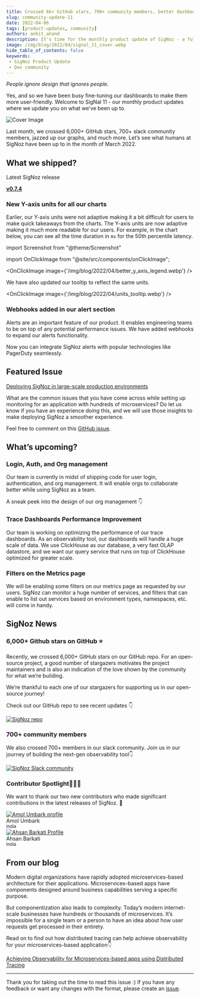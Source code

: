 ```yaml
---
title: Crossed 6k+ GitHub stars, 700+ community members, better dashboards and webhooks - SigNal 11
slug: community-update-11
date: 2022-04-06
tags: [product-updates, community]
authors: ankit_anand
description: It's time for the monthly product update of SigNoz - a full-stack open-source APM tool. Find out what we've been upto at SigNoz during March, 2022.
image: /img/blog/2022/04/signal_11_cover.webp
hide_table_of_contents: false
keywords:
 - SigNoz Product Update
 - Dev community
---
```


<head>
  <link rel="canonical" href="https://signoz.io/blog/community-update-11/"/>
</head>

*People ignore design that ignores people.*

Yes, and so we have been busy fine-tuning our dashboards to make them more user-friendly. Welcome to SigNal 11 - our monthly product updates where we update you on what we’ve been up to.

<!--truncate-->

![Cover Image](/img/blog/2022/04/signal_11_cover.webp)

Last month, we crossed 6,000+ GitHub stars, 700+ slack community members, jazzed up our graphs, and much more. Let’s see what humans at SigNoz have been up to in the month of March 2022.

## What we shipped?

Latest SigNoz release

**[v0.7.4](https://github.com/SigNoz/signoz/releases/tag/v0.7.4)**

### New Y-axis units for all our charts

Earlier, our Y-axis units were not adaptive making it a bit difficult for users to make quick takeaways from the charts. The Y-axis units are now adaptive making it much more readable for our users. For example, in the chart below, you can see all the time duration in `ms` for the 50th percentile latency.

import Screenshot from "@theme/Screenshot"

<!-- <Screenshot
   alt="The new Traces tab in our latest release"
   height={500}
   src="/img/blog/2022/04/better_y_axis_legend.webp"
   title="The new Traces tab in our latest release"
   width={700}
/> -->

import OnClickImage from "@site/src/components/onClickImage";

<OnClickImage image={'/img/blog/2022/04/better_y_axis_legend.webp'} />

We have also updated our tooltip to reflect the same units.

<!-- <Screenshot
   alt="The new Traces tab in our latest release"
   height={500}
   src="/img/blog/2022/04/units_tooltip.webp"
   title="The new Traces tab in our latest release"
   width={700}
/> -->

<OnClickImage image={'/img/blog/2022/04/units_tooltip.webp'} />

### Webhooks added in our alert section

Alerts are an important feature of our product. It enables engineering teams to be on top of any potential performance issues. We have added webhooks to expand our alerts functionality. 

Now you can integrate SigNoz alerts with popular technologies like PagerDuty seamlessly.

<Screenshot
   alt="Webhooks are now available for alerts"
   height={500}
   src="/img/blog/2022/04/webhook_integration.webp"
   title="Webhooks are now available for alerts"
   width={700}
/>

<!-- ### Enabled S3 for long term data retention -->

## Featured Issue

[Deploying SigNoz in large-scale production environments](https://github.com/SigNoz/signoz/issues/940)

What are the common issues that you have come across while setting up monitoring for an application with hundreds of microservices? Do let us know if you have an experience doing this, and we will use those insights to make deploying SigNoz a smoother experience.

Feel free to comment on this [GitHub issue](https://github.com/SigNoz/signoz/issues/940). 

## What’s upcoming?

### **Login, Auth, and Org management**

Our team is currently in midst of shipping code for user login, authentication, and org management. It will enable orgs to collaborate better while using SigNoz as a team.

A sneak peek into the design of our org management 👇

<Screenshot
   alt="Org management"
   height={500}
   src="/img/blog/2022/04/org_management_members.webp"
   title="Design of upcoming org settings on SigNoz dashboard. You can invite team members to collaborate with you on SigNoz dashboards."
   width={700}
/>

### Trace Dashboards Performance Improvement

Our team is working on optimizing the performance of our trace dashboards. As an observability tool, our dashboards will handle a huge scale of data. We use ClickHouse as our database, a very fast OLAP datastore, and we want our query service that runs on top of ClickHouse optimized for greater scale.

### Filters on the Metrics page

We will be enabling some filters on our metrics page as requested by our users. SigNoz can monitor a huge number of services, and filters that can enable to list out services based on environment types, namespaces, etc. will come in handy.

## SigNoz News

### 6,000+ Github stars on GitHub ⭐️

Recently, we crossed 6,000+ GitHub stars on our GitHub repo. For an open-source project, a good number of stargazers motivates the project maintainers and is also an indication of the love shown by the community for what we’re building.

We’re thankful to each one of our stargazers for supporting us in our open-source journey!

<Screenshot
   alt="6k GitHub stars on SigNoz GitHub repo"
   height={500}
   src="/img/blog/2022/04/6k_stargazers.webp"
   width={700}
/>

Check out our GitHub repo to see recent updates 👇

<div class="text--center">

[![SigNoz repo](/img/blog/common/signoz_github.webp)](https://github.com/signoz/signoz)

</div>

### 700+ community members

We also crossed 700+ members in our slack community. Join us in our journey of building the next-gen observability tool👇

[![SigNoz Slack community](/img/blog/common/join_slack_cta.png)](https://signoz.io/slack)

### Contributor Spotlight👩🏻‍💻

We want to thank our two new contributors who made significant contributions in the latest releases of SigNoz. 🤗

<div class="row">
    <div class="col col--6">
      <div class="avatar">
      <a
         class="avatar__photo-link avatar__photo avatar__photo--lg"
         href="https://github.com/mindhash"
      >
         <img
            alt="Amol Umbark profile"
            src="https://avatars.githubusercontent.com/u/10277894?v=4"
         />
      </a>
      <div class="avatar__intro">
         <div class="avatar__name">Amol Umbark</div>
         <small class="avatar__subtitle">
         India
         </small>
      </div>
      </div>
   </div>
    <div class="col col--6">
      <div class="avatar">
      <a
         class="avatar__photo-link avatar__photo avatar__photo--lg"
         href="https://github.com/ahsanbarkati"
      >
         <img
            alt="Ahsan Barkati Profile"
            src="https://avatars.githubusercontent.com/u/11457225?v=4"
         />
      </a>
      <div class="avatar__intro">
         <div class="avatar__name">Ahsan Barkati</div>
         <small class="avatar__subtitle">
            India
         </small>
      </div>
      </div>
   </div>
</div>

<p></p>

## From our blog
Modern digital organizations have rapidly adopted microservices-based architecture for their applications. Microservices-based apps have components designed around business capabilities serving a specific purpose.

But componentization also leads to complexity. Today’s modern internet-scale businesses have hundreds or thousands of microservices. It’s impossible for a single team or a person to have an idea about how user requests get processed in their entirety.

Read on to find out how distributed tracing can help achieve observability for your microservices-based application👇

[Achieving Observability for Microservices-based apps using Distributed Tracing](https://signoz.io/blog/microservices-observability-with-distributed-tracing/)

---

Thank you for taking out the time to read this issue :) If you have any feedback or want any changes with the format, please create an [issue](https://github.com/SigNoz/signoz/issues).